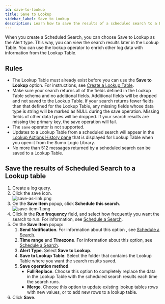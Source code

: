 ```yaml
---
id: save-to-lookup
title: Save to Lookup
sidebar_label: Save to Lookup
description: Learn how to save the results of a scheduled search to a Lookup Table.
---
```


When you create a Scheduled Search, you can choose Save to Lookup as the Alert type. This way, you can view the search results later in the Lookup Table. You can use the lookup operator to enrich other log data with information from the Lookup Table.

## Rules

* The Lookup Table must already exist before you can use the **Save to Lookup** option. For instructions, see [Create a Lookup Table](../../search/lookup-tables/create-lookup-table.md).
* Make sure your search returns all of the fields defined in the Lookup Table schema and no additional fields. Additional fields will be dropped and not saved to the Lookup Table. If your search returns fewer fields than that defined for the Lookup Table, any missing fields whose data type is string will be marked as NULL during the save operation. Missing fields of other data types will be dropped. If your search results are missing the primary key, the save operation will fail. 
* The `save` operator is not supported.
* Updates to a Lookup Table from a scheduled search will appear in the [Lookup Actions History pane](../../search/lookup-tables/manage-update-lookup-tables.md) that is displayed for Lookup Table when you open it from the Sumo Logic Library.
* No more than 512 messages returned by a scheduled search can be saved to a Lookup Table.

## Save the results of Scheduled Search to a Lookup table

1. Create a log query.
1. Click the save icon.<br/>![save-as-link.png](/img/alerts/save-search.png)
1. On the **Save Item** popup, click **Schedule this search**. <br/>![save-item-1.png](/img/alerts/save-item-1.png)
1. Click in the **Run frequency** field, and select how frequently you want the search to run. For information, see [Schedule a Search](schedule-search.md). 
1. On the **Save Item** popup:
   1. **Send Notification**. For information about this option , see [Schedule a Search](schedule-search.md).
   1. **Time range** and **Timezone**. For information about this option, see [Schedule a Search](schedule-search.md).
   1. **Alert Type**. Select **Save to Lookup**.
   1. **Save to Lookup Table**. Select the folder that contains the Lookup Table where you want the search results saved.
   1. **Save operation method**. 
      * **Full Replace**. Choose this option to completely replace the data in the Lookup Table with the scheduled search results each time the search runs.
      * **Merge**. Choose this option to update existing lookup tables rows with new values, or to add new rows to a lookup table. 
1. Click **Save**.

